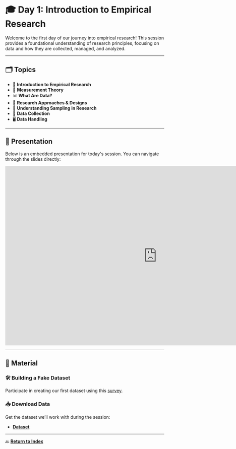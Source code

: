 # 🎓 **Day 1: Introduction to Empirical Research**  

Welcome to the first day of our journey into empirical research! This session provides a foundational understanding of research principles, focusing on data and how they are collected, managed, and analyzed.  

---

## 🗂️ **Topics**

- 📘 **Introduction to Empirical Research**  
- 📏 **Measurement Theory**  
- 📊 **What Are Data?**  
- 🧪 **Research Approaches & Designs**  
- 🎯 **Understanding Sampling in Research**  
- 📝 **Data Collection**  
- 🖥️ **Data Handling**  

---

## 🎥 **Presentation**  

Below is an embedded presentation for today's session. You can navigate through the slides directly:  

<iframe src="https://docs.google.com/presentation/d/e/2PACX-1vTAEFlh1ucX2cMXdTbo3DRgnl5J-n_Sk1lcrxGPlFuqNHKdWJgr-zSUNbh6z6PfHcHyUH_DD5LDowbW/embed?start=false&loop=false&delayms=3000" frameborder="0" width="960" height="569" allowfullscreen="true" mozallowfullscreen="true" webkitallowfullscreen="true"></iframe>

---

## 📂 **Material**

### **🛠️ Building a Fake Dataset**  
Participate in creating our first dataset using this [survey](https://docs.google.com/forms/d/12aSC4SUceUJVp_U3qDE6WvE5QS8t-1VSVugg-u-kErM/prefill).  

### **📥 Download Data**  
Get the dataset we’ll work with during the session:  
- **[Dataset](dataset/VeryFakeData.zip)**  

---

🔙 **[Return to Index](index.md)**
